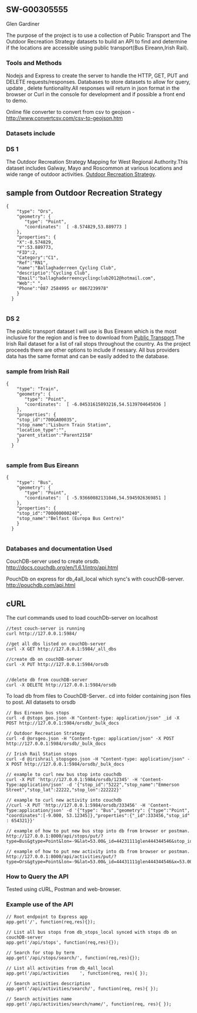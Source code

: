 

## SW-G00305555


Glen Gardiner 

The purpose of the project is to use a collection of Public Transport and The Outdoor Recreation Strategy datasets to build an API to find and determine if the locations are accessible using public transport(Bus Eireann,Irish Rail).

### Tools and Methods

Nodejs and Express to create the server to handle the HTTP, GET, PUT and DELETE requests/responses.
Databases to store datasets to allow for query, update , delete funtionality.All responses will return in json format in the browser or Curl in the console for development and if possible a front end to demo. 

Online file converter to convert from csv to geojson - http://www.convertcsv.com/csv-to-geojson.htm


### Datasets include

### DS 1
The Outdoor Recreation Strategy Mapping for West Regional Authority.This dataset includes Galway, Mayo and Roscommon at various locations and wide range of outdoor activities. 
[Outdoor Recreation Strategy](https://data.gov.ie/dataset/outdoor-recreation-strategy).

## sample from Outdoor Recreation Strategy

```
{
    "type": "Ors",
    "geometry": {
       "type": "Point",
       "coordinates":  [ -8.574829,53.889773 ]
    },
    "properties": {
    "X":-8.574829,
    "Y":53.889773,
    "FID":2,
    "Category":"C1",
    "Ref":"RN1",
    "name":"Ballaghaderreen Cycling Club",
    "descriptio":"Cycling Club",
    "Email":"ballaghaderreencyclingclub2012@hotmail.com",
    "Web":" ",
    "Phone":"087 2584995 or 0867239978"
    }
  }


```
 


### DS 2
The public transport dataset I will use is Bus Eireann which is the most inclusive for the region and is free to download from [Public Transport](http://www.transportforireland.ie/transitData/PT_Data.html).The Irish Rail dataset for a list of rail stops throughout the country. As the project proceeds there are other options to include if nessary. All bus providers data has the same format and can be easily added to the database.  
### sample from Irish Rail
```
{
    "type": "Train",
    "geometry": {
       "type": "Point",
       "coordinates":  [ -6.04531615893216,54.5139704645036 ]
    },
    "properties": {
    "stop_id":"700GA00035",
    "stop_name":"Lisburn Train Station",
    "location_type":"",
    "parent_station":"Parent2158"
    }
  }
  
```
### sample from Bus Eireann 
```
{
    "type": "Bus",
    "geometry": {
       "type": "Point",
       "coordinates":  [ -5.93660082131046,54.5945926369851 ]
    },
    "properties": {
    "stop_id":"700000000240",
    "stop_name":"Belfast (Europa Bus Centre)"
    }
  }
  
```




### Databases and documentation Used

CouchDB-server used to create orsdb.
http://docs.couchdb.org/en/1.6.1/intro/api.html

PouchDb on express for db_4all_local which sync's with couchDB-server.
http://pouchdb.com/api.html


## cURL

The curl commands used to load couchDb-server on localhost
```
//test couch-server is running
curl http://127.0.0.1:5984/

```

```
//get all dbs listed on couchDb-server
curl -X GET http://127.0.0.1:5984/_all_dbs

```

```
//create db on couchDB-server
curl -X PUT http://127.0.0.1:5984/orsdb

```

```

//delete db from couchDB-server
curl -X DELETE http://127.0.0.1:5984/orsdb

```


To load db from files to CouchDB-Server.. cd into folder containing json files to post. All datasets to orsdb

```
// Bus Eireann bus stops
curl -d @stops_geo.json -H "Content-type: application/json" _id -X POST http://127.0.0.1:5984/orsdb/_bulk_docs

```

```
// Outdoor Recreation Strategy
curl -d @orsgeo.json -H "Content-type: application/json" -X POST http://127.0.0.1:5984/orsdb/_bulk_docs

```

```
// Irish Rail Station stops
curl -d @irishrail_stopsgeo.json -H "Content-type: application/json" -X POST http://127.0.0.1:5984/orsdb/_bulk_docs

```

```
// example to curl new bus stop into couchdb 
curl -X PUT 'http://127.0.0.1:5984/orsdb/12345' -H 'Content-Type:application/json' -d '{"stop_id":"5222","stop_name":"Emmerson Street","stop_lat":22222,"stop_lon":222222}'

```

```
// example to curl new activity into couchdb
//curl -X PUT 'http://127.0.0.1:5984/orsdb/333456' -H 'Content-Type:application/json' -d '{"type": "Bus","geometry": {"type":"Point", "coordinates":[-9.000, 53.12345]},"properties":{"_id":333456,"stop_id" : 654321}}'

```

```
// example of how to put new bus stop into db from browser or postman.
http://127.0.0.1:8000/api/stops/put/?type=Bus&gtype=Point&lon=-9&lat=53.00&_id=44231111glen444344546&stop_id=888

```

```
// example of how to put new activity into db from browser or postman.
http://127.0.0.1:8000/api/activities/put/?type=Ors&gtype=Point&lon=-9&lat=53.00&_id=44431111glen444344546&x=53.00&y=-9&fid=555&ref=MO123&name=hello&descriptio=test&email=mail@mail.com&web=hairy.com&phone=1234567890

```






### How to Query the API

Tested using cURL, Postman and web-browser.



### Example use of the API

```
// Root endpoint to Express app
app.get('/', function(req,res){});

```

```
// List all bus stops from db_stops_local synced with stops db on couchDB-server
app.get('/api/stops', function(req,res){});

```

```
// Search for stop by term
app.get('/api/stops/search/', function(req,res){});

```



```
// List all activities from db_4all_local
app.get('/api/activities	', function(req, res){ });

```


```
// Search activities description
app.get('/api/activities/search/', function(req, res){ });

```


```
// Search activities name
app.get('/api/activities/search/name/', function(req, res){ });

```






